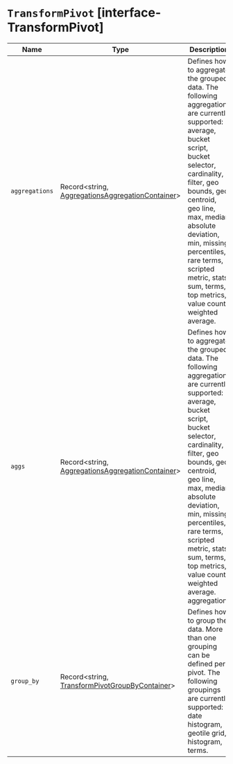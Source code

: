 # `TransformPivot` [interface-TransformPivot]

| Name | Type | Description |
| - | - | - |
| `aggregations` | Record<string, [AggregationsAggregationContainer](./AggregationsAggregationContainer.md)> | Defines how to aggregate the grouped data. The following aggregations are currently supported: average, bucket script, bucket selector, cardinality, filter, geo bounds, geo centroid, geo line, max, median absolute deviation, min, missing, percentiles, rare terms, scripted metric, stats, sum, terms, top metrics, value count, weighted average. |
| `aggs` | Record<string, [AggregationsAggregationContainer](./AggregationsAggregationContainer.md)> | Defines how to aggregate the grouped data. The following aggregations are currently supported: average, bucket script, bucket selector, cardinality, filter, geo bounds, geo centroid, geo line, max, median absolute deviation, min, missing, percentiles, rare terms, scripted metric, stats, sum, terms, top metrics, value count, weighted average. aggregations |
| `group_by` | Record<string, [TransformPivotGroupByContainer](./TransformPivotGroupByContainer.md)> | Defines how to group the data. More than one grouping can be defined per pivot. The following groupings are currently supported: date histogram, geotile grid, histogram, terms. |

